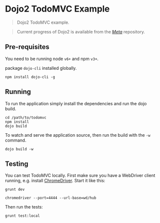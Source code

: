 # Dojo2 TodoMVC Example

> Dojo2 TodoMVC example.

> Current progress of Dojo2 is available from the _[Meta](https://github.com/dojo/meta)_ repository.

## Pre-requisites

You need to be running node `v6+` and npm `v3+`.

package `dojo-cli` installed globally.

```shell
npm install dojo-cli -g
```

## Running

To run the application simply install the dependencies and run the dojo build.

```
cd /path/to/todomvc
npm install
dojo build
```

To watch and serve the application source, then run the build with the `-w` command.

```
dojo build -w
```

## Testing

You can test TodoMVC locally. First make sure you have a WebDriver client running, e.g. install [ChromeDriver](https://sites.google.com/a/chromium.org/chromedriver/home). Start it like this:

```shell
grunt dev
```

```shell
chromedriver --port=4444 --url-base=wd/hub
```

Then run the tests:

```shell
grunt test:local
```
